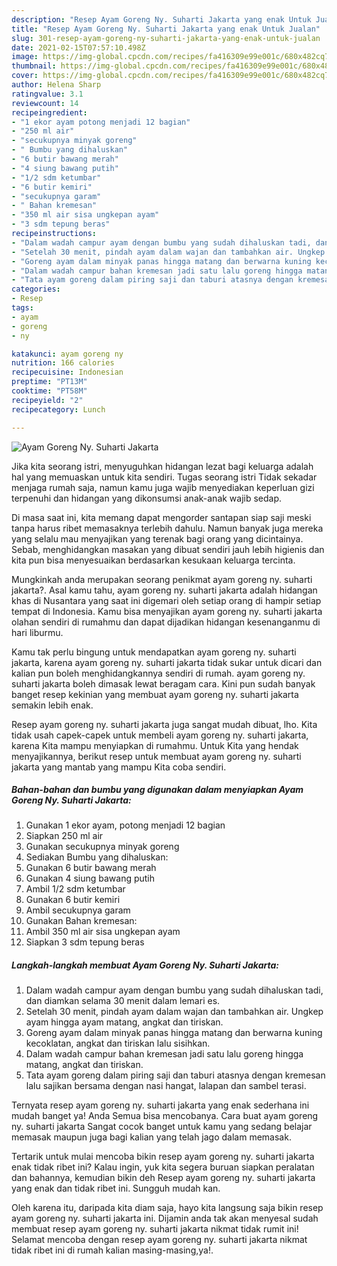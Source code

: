 ```yaml
---
description: "Resep Ayam Goreng Ny. Suharti Jakarta yang enak Untuk Jualan"
title: "Resep Ayam Goreng Ny. Suharti Jakarta yang enak Untuk Jualan"
slug: 301-resep-ayam-goreng-ny-suharti-jakarta-yang-enak-untuk-jualan
date: 2021-02-15T07:57:10.498Z
image: https://img-global.cpcdn.com/recipes/fa416309e99e001c/680x482cq70/ayam-goreng-ny-suharti-jakarta-foto-resep-utama.jpg
thumbnail: https://img-global.cpcdn.com/recipes/fa416309e99e001c/680x482cq70/ayam-goreng-ny-suharti-jakarta-foto-resep-utama.jpg
cover: https://img-global.cpcdn.com/recipes/fa416309e99e001c/680x482cq70/ayam-goreng-ny-suharti-jakarta-foto-resep-utama.jpg
author: Helena Sharp
ratingvalue: 3.1
reviewcount: 14
recipeingredient:
- "1 ekor ayam potong menjadi 12 bagian"
- "250 ml air"
- "secukupnya minyak goreng"
- " Bumbu yang dihaluskan"
- "6 butir bawang merah"
- "4 siung bawang putih"
- "1/2 sdm ketumbar"
- "6 butir kemiri"
- "secukupnya garam"
- " Bahan kremesan"
- "350 ml air sisa ungkepan ayam"
- "3 sdm tepung beras"
recipeinstructions:
- "Dalam wadah campur ayam dengan bumbu yang sudah dihaluskan tadi, dan diamkan selama 30 menit dalam lemari es."
- "Setelah 30 menit, pindah ayam dalam wajan dan tambahkan air. Ungkep ayam hingga ayam matang, angkat dan tiriskan."
- "Goreng ayam dalam minyak panas hingga matang dan berwarna kuning kecoklatan, angkat dan tiriskan lalu sisihkan."
- "Dalam wadah campur bahan kremesan jadi satu lalu goreng hingga matang, angkat dan tiriskan."
- "Tata ayam goreng dalam piring saji dan taburi atasnya dengan kremesan lalu sajikan bersama dengan nasi hangat, lalapan dan sambel terasi."
categories:
- Resep
tags:
- ayam
- goreng
- ny

katakunci: ayam goreng ny 
nutrition: 166 calories
recipecuisine: Indonesian
preptime: "PT13M"
cooktime: "PT58M"
recipeyield: "2"
recipecategory: Lunch

---
```



![Ayam Goreng Ny. Suharti Jakarta](https://img-global.cpcdn.com/recipes/fa416309e99e001c/680x482cq70/ayam-goreng-ny-suharti-jakarta-foto-resep-utama.jpg)

Jika kita seorang istri, menyuguhkan hidangan lezat bagi keluarga adalah hal yang memuaskan untuk kita sendiri. Tugas seorang istri Tidak sekadar menjaga rumah saja, namun kamu juga wajib menyediakan keperluan gizi terpenuhi dan hidangan yang dikonsumsi anak-anak wajib sedap.

Di masa  saat ini, kita memang dapat mengorder santapan siap saji meski tanpa harus ribet memasaknya terlebih dahulu. Namun banyak juga mereka yang selalu mau menyajikan yang terenak bagi orang yang dicintainya. Sebab, menghidangkan masakan yang dibuat sendiri jauh lebih higienis dan kita pun bisa menyesuaikan berdasarkan kesukaan keluarga tercinta. 



Mungkinkah anda merupakan seorang penikmat ayam goreng ny. suharti jakarta?. Asal kamu tahu, ayam goreng ny. suharti jakarta adalah hidangan khas di Nusantara yang saat ini digemari oleh setiap orang di hampir setiap tempat di Indonesia. Kamu bisa menyajikan ayam goreng ny. suharti jakarta olahan sendiri di rumahmu dan dapat dijadikan hidangan kesenanganmu di hari liburmu.

Kamu tak perlu bingung untuk mendapatkan ayam goreng ny. suharti jakarta, karena ayam goreng ny. suharti jakarta tidak sukar untuk dicari dan kalian pun boleh menghidangkannya sendiri di rumah. ayam goreng ny. suharti jakarta boleh dimasak lewat beragam cara. Kini pun sudah banyak banget resep kekinian yang membuat ayam goreng ny. suharti jakarta semakin lebih enak.

Resep ayam goreng ny. suharti jakarta juga sangat mudah dibuat, lho. Kita tidak usah capek-capek untuk membeli ayam goreng ny. suharti jakarta, karena Kita mampu menyiapkan di rumahmu. Untuk Kita yang hendak menyajikannya, berikut resep untuk membuat ayam goreng ny. suharti jakarta yang mantab yang mampu Kita coba sendiri.

<!--inarticleads1-->

##### Bahan-bahan dan bumbu yang digunakan dalam menyiapkan Ayam Goreng Ny. Suharti Jakarta:

1. Gunakan 1 ekor ayam, potong menjadi 12 bagian
1. Siapkan 250 ml air
1. Gunakan secukupnya minyak goreng
1. Sediakan  Bumbu yang dihaluskan:
1. Gunakan 6 butir bawang merah
1. Gunakan 4 siung bawang putih
1. Ambil 1/2 sdm ketumbar
1. Gunakan 6 butir kemiri
1. Ambil secukupnya garam
1. Gunakan  Bahan kremesan:
1. Ambil 350 ml air sisa ungkepan ayam
1. Siapkan 3 sdm tepung beras




<!--inarticleads2-->

##### Langkah-langkah membuat Ayam Goreng Ny. Suharti Jakarta:

1. Dalam wadah campur ayam dengan bumbu yang sudah dihaluskan tadi, dan diamkan selama 30 menit dalam lemari es.
1. Setelah 30 menit, pindah ayam dalam wajan dan tambahkan air. Ungkep ayam hingga ayam matang, angkat dan tiriskan.
1. Goreng ayam dalam minyak panas hingga matang dan berwarna kuning kecoklatan, angkat dan tiriskan lalu sisihkan.
1. Dalam wadah campur bahan kremesan jadi satu lalu goreng hingga matang, angkat dan tiriskan.
1. Tata ayam goreng dalam piring saji dan taburi atasnya dengan kremesan lalu sajikan bersama dengan nasi hangat, lalapan dan sambel terasi.




Ternyata resep ayam goreng ny. suharti jakarta yang enak sederhana ini mudah banget ya! Anda Semua bisa mencobanya. Cara buat ayam goreng ny. suharti jakarta Sangat cocok banget untuk kamu yang sedang belajar memasak maupun juga bagi kalian yang telah jago dalam memasak.

Tertarik untuk mulai mencoba bikin resep ayam goreng ny. suharti jakarta enak tidak ribet ini? Kalau ingin, yuk kita segera buruan siapkan peralatan dan bahannya, kemudian bikin deh Resep ayam goreng ny. suharti jakarta yang enak dan tidak ribet ini. Sungguh mudah kan. 

Oleh karena itu, daripada kita diam saja, hayo kita langsung saja bikin resep ayam goreng ny. suharti jakarta ini. Dijamin anda tak akan menyesal sudah membuat resep ayam goreng ny. suharti jakarta nikmat tidak rumit ini! Selamat mencoba dengan resep ayam goreng ny. suharti jakarta nikmat tidak ribet ini di rumah kalian masing-masing,ya!.

